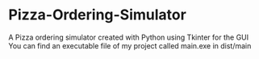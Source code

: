 # Pizza-Ordering-Simulator
A Pizza ordering simulator created with Python using Tkinter for the GUI
You can find an executable file of my project called main.exe in dist/main 
